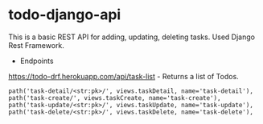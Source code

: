# todo-django-api
This is a basic REST API for adding, updating, deleting tasks. Used Django Rest Framework.

* Endpoints

https://todo-drf.herokuapp.com/api/task-list - Returns a list of Todos.


    path('task-detail/<str:pk>/', views.taskDetail, name='task-detail'),
    path('task-create/', views.taskCreate, name='task-create'),
    path('task-update/<str:pk>/', views.taskUpdate, name='task-update'),
    path('task-delete/<str:pk>/', views.taskDelete, name='task-delete'),

